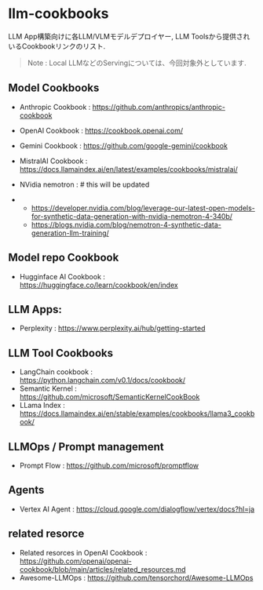 # llm-cookbooks
LLM App構築向けに各LLM/VLMモデルデプロイヤー, LLM Toolsから提供されいるCookbookリンクのリスト.
> Note : Local LLMなどのServingについては、今回対象外としています.

## Model Cookbooks
* Anthropic Cookbook : https://github.com/anthropics/anthropic-cookbook
* OpenAI Cookbook : https://cookbook.openai.com/
* Gemini Cookbook : https://github.com/google-gemini/cookbook
* MistralAI Cookbook : https://docs.llamaindex.ai/en/latest/examples/cookbooks/mistralai/

* NVidia nemotron :  # this will be updated 
* * https://developer.nvidia.com/blog/leverage-our-latest-open-models-for-synthetic-data-generation-with-nvidia-nemotron-4-340b/
  * https://blogs.nvidia.com/blog/nemotron-4-synthetic-data-generation-llm-training/

## Model repo Cookbook
* Hugginface AI Cookbook : https://huggingface.co/learn/cookbook/en/index

## LLM Apps:
* Perplexity : https://www.perplexity.ai/hub/getting-started

## LLM Tool Cookbooks
* LangChain cookbook : https://python.langchain.com/v0.1/docs/cookbook/
* Semantic Kernel : https://github.com/microsoft/SemanticKernelCookBook
* LLama Index : https://docs.llamaindex.ai/en/stable/examples/cookbooks/llama3_cookbook/

## LLMOps / Prompt management
* Prompt Flow : https://github.com/microsoft/promptflow  

## Agents
* Vertex AI Agent : https://cloud.google.com/dialogflow/vertex/docs?hl=ja

## related resorce
* Related resorces in OpenAI Cookbook : https://github.com/openai/openai-cookbook/blob/main/articles/related_resources.md
* Awesome-LLMOps : https://github.com/tensorchord/Awesome-LLMOps
